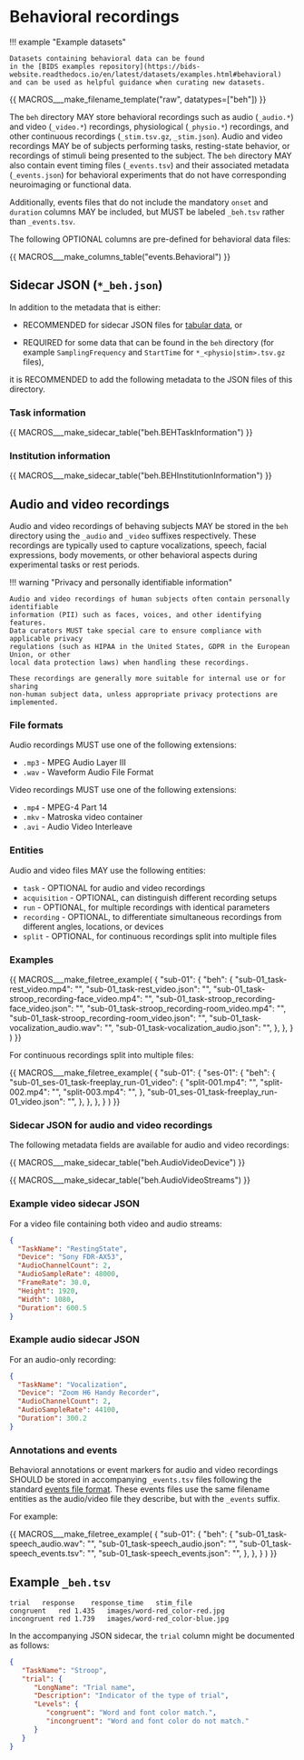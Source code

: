 # Behavioral recordings

!!! example "Example datasets"

    Datasets containing behavioral data can be found
    in the [BIDS examples repository](https://bids-website.readthedocs.io/en/latest/datasets/examples.html#behavioral)
    and can be used as helpful guidance when curating new datasets.

<!--
This block generates a filename templates.
The inputs for this macro can be found in the directory
  src/schema/rules/files/raw
and a guide for using macros can be found at
 https://github.com/bids-standard/bids-specification/blob/master/macros_doc.md
-->
{{ MACROS___make_filename_template("raw", datatypes=["beh"]) }}

The `beh` directory MAY store behavioral recordings such as audio (`_audio.*`) and video (`_video.*`) recordings, physiological (`_physio.*`) recordings, and other continuous recordings (`_stim.tsv.gz`, `_stim.json`).
Audio and video recordings MAY be of subjects performing tasks, resting-state behavior, or recordings of stimuli being presented to the subject.
The `beh` directory MAY also contain event timing files (`_events.tsv`) and their associated metadata (`_events.json`) for behavioral experiments that do not have corresponding neuroimaging or functional data.

Additionally, events files that do not include the mandatory `onset` and `duration` columns MAY be included,
but MUST be labeled `_beh.tsv` rather than `_events.tsv`.

The following OPTIONAL columns are pre-defined for behavioral data files:

<!-- This block generates a columns table.
The definitions of these fields can be found in
  src/schema/rules/tabular_data/*.yaml
and a guide for using macros can be found at
 https://github.com/bids-standard/bids-specification/blob/master/macros_doc.md
-->
{{ MACROS___make_columns_table("events.Behavioral") }}

## Sidecar JSON (`*_beh.json`)

In addition to the metadata that is either:

-   RECOMMENDED for sidecar JSON files for [tabular data](../common-principles.md#tabular-files), or

-   REQUIRED for some data that can be found in the `beh` directory
    (for example `SamplingFrequency` and `StartTime` for `*_<physio|stim>.tsv.gz` files),

it is RECOMMENDED to add the following metadata to the JSON files of this directory.

### Task information

<!-- This block generates a metadata table.
These tables are defined in
  src/schema/rules/sidecars
The definitions of the fields specified in these tables may be found in
  src/schema/objects/metadata.yaml
A guide for using macros can be found at
 https://github.com/bids-standard/bids-specification/blob/master/macros_doc.md
-->

{{ MACROS___make_sidecar_table("beh.BEHTaskInformation") }}

### Institution information

<!-- This block generates a metadata table.
These tables are defined in
  src/schema/rules/sidecars
The definitions of the fields specified in these tables may be found in
  src/schema/objects/metadata.yaml
A guide for using macros can be found at
 https://github.com/bids-standard/bids-specification/blob/master/macros_doc.md
-->
{{ MACROS___make_sidecar_table("beh.BEHInstitutionInformation") }}

## Audio and video recordings

Audio and video recordings of behaving subjects MAY be stored in the `beh` directory
using the `_audio` and `_video` suffixes respectively.
These recordings are typically used to capture vocalizations, speech, facial expressions,
body movements, or other behavioral aspects during experimental tasks or rest periods.

!!! warning "Privacy and personally identifiable information"

    Audio and video recordings of human subjects often contain personally identifiable
    information (PII) such as faces, voices, and other identifying features.
    Data curators MUST take special care to ensure compliance with applicable privacy
    regulations (such as HIPAA in the United States, GDPR in the European Union, or other
    local data protection laws) when handling these recordings.

    These recordings are generally more suitable for internal use or for sharing
    non-human subject data, unless appropriate privacy protections are implemented.

### File formats

Audio recordings MUST use one of the following extensions:

-   `.mp3` - MPEG Audio Layer III
-   `.wav` - Waveform Audio File Format

Video recordings MUST use one of the following extensions:

-   `.mp4` - MPEG-4 Part 14
-   `.mkv` - Matroska video container
-   `.avi` - Audio Video Interleave

### Entities

Audio and video files MAY use the following entities:

-   `task` - OPTIONAL for audio and video recordings
-   `acquisition` - OPTIONAL, can distinguish different recording setups
-   `run` - OPTIONAL, for multiple recordings with identical parameters
-   `recording` - OPTIONAL, to differentiate simultaneous recordings from different angles, locations, or devices
-   `split` - OPTIONAL, for continuous recordings split into multiple files

### Examples

<!-- This block generates a file tree.
A guide for using macros can be found at
 https://github.com/bids-standard/bids-specification/blob/master/macros_doc.md
-->
{{ MACROS___make_filetree_example(
   {
   "sub-01": {
      "beh": {
         "sub-01_task-rest_video.mp4": "",
         "sub-01_task-rest_video.json": "",
         "sub-01_task-stroop_recording-face_video.mp4": "",
         "sub-01_task-stroop_recording-face_video.json": "",
         "sub-01_task-stroop_recording-room_video.mp4": "",
         "sub-01_task-stroop_recording-room_video.json": "",
         "sub-01_task-vocalization_audio.wav": "",
         "sub-01_task-vocalization_audio.json": "",
         },
      },
   }
) }}

For continuous recordings split into multiple files:

<!-- This block generates a file tree.
A guide for using macros can be found at
 https://github.com/bids-standard/bids-specification/blob/master/macros_doc.md
-->
{{ MACROS___make_filetree_example(
   {
   "sub-01": {
      "ses-01": {
         "beh": {
            "sub-01_ses-01_task-freeplay_run-01_video": {
               "split-001.mp4": "",
               "split-002.mp4": "",
               "split-003.mp4": "",
               },
            "sub-01_ses-01_task-freeplay_run-01_video.json": "",
            },
         },
      },
   }
) }}

### Sidecar JSON for audio and video recordings

The following metadata fields are available for audio and video recordings:

<!-- This block generates a metadata table.
These tables are defined in
  src/schema/rules/sidecars
The definitions of the fields specified in these tables may be found in
  src/schema/objects/metadata.yaml
A guide for using macros can be found at
 https://github.com/bids-standard/bids-specification/blob/master/macros_doc.md
-->
{{ MACROS___make_sidecar_table("beh.AudioVideoDevice") }}

{{ MACROS___make_sidecar_table("beh.AudioVideoStreams") }}

### Example video sidecar JSON

For a video file containing both video and audio streams:

```JSON
{
  "TaskName": "RestingState",
  "Device": "Sony FDR-AX53",
  "AudioChannelCount": 2,
  "AudioSampleRate": 48000,
  "FrameRate": 30.0,
  "Height": 1920,
  "Width": 1080,
  "Duration": 600.5
}
```

### Example audio sidecar JSON

For an audio-only recording:

```JSON
{
  "TaskName": "Vocalization",
  "Device": "Zoom H6 Handy Recorder",
  "AudioChannelCount": 2,
  "AudioSampleRate": 44100,
  "Duration": 300.2
}
```

### Annotations and events

Behavioral annotations or event markers for audio and video recordings
SHOULD be stored in accompanying `_events.tsv` files following the standard
[events file format](../modality-agnostic-files/events.md).
These events files use the same filename entities as the audio/video file they describe,
but with the `_events` suffix.

For example:

<!-- This block generates a file tree.
A guide for using macros can be found at
 https://github.com/bids-standard/bids-specification/blob/master/macros_doc.md
-->
{{ MACROS___make_filetree_example(
   {
   "sub-01": {
      "beh": {
         "sub-01_task-speech_audio.wav": "",
         "sub-01_task-speech_audio.json": "",
         "sub-01_task-speech_events.tsv": "",
         "sub-01_task-speech_events.json": "",
         },
      },
   }
) }}

## Example `_beh.tsv`

```tsv
trial	response	response_time	stim_file
congruent	red	1.435	images/word-red_color-red.jpg
incongruent	red	1.739	images/word-red_color-blue.jpg
```

In the accompanying JSON sidecar, the `trial` column might be documented as follows:

```JSON
{
   "TaskName": "Stroop",
   "trial": {
      "LongName": "Trial name",
      "Description": "Indicator of the type of trial",
      "Levels": {
         "congruent": "Word and font color match.",
         "incongruent": "Word and font color do not match."
      }
   }
}
```
